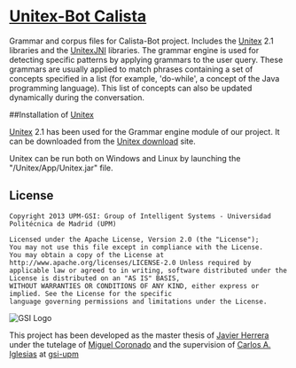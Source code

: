# [Unitex-Bot Calista](https://github.com/gsi-upm/calista-bot/Agent-system)


Grammar and corpus files for Calista-Bot project. Includes the [Unitex](http://www-igm.univ-mlv.fr/~unitex/) 2.1 libraries and the [UnitexJNI](https://github.com/ergonotics/JNI-for-Unitex-2.1) libraries.
The grammar engine is used for detecting specific patterns by applying grammars to the user query. These grammars are usually applied to match phrases containing a set of concepts specified in a list (for example, 'do-while', a concept of the Java programming language). This list of concepts can also be updated dynamically during the conversation. 



##Installation of [Unitex](http://www-igm.univ-mlv.fr/~unitex/)

[Unitex](http://www-igm.univ-mlv.fr/~unitex/) 2.1 has been used for the Grammar engine module of our project. It can be downloaded from the [Unitex download](http://www-igm.univ-mlv.fr/~unitex/index.php?page=3) site.

Unitex can be run both on Windows and Linux by launching the "/Unitex/App/Unitex.jar" file. 



## License

```
Copyright 2013 UPM-GSI: Group of Intelligent Systems - Universidad Politécnica de Madrid (UPM)

Licensed under the Apache License, Version 2.0 (the "License"); 
You may not use this file except in compliance with the License. 
You may obtain a copy of the License at http://www.apache.org/licenses/LICENSE-2.0 Unless required by 
applicable law or agreed to in writing, software distributed under the License is distributed on an "AS IS" BASIS,
WITHOUT WARRANTIES OR CONDITIONS OF ANY KIND, either express or implied. See the License for the specific 
language governing permissions and limitations under the License.
```
![GSI Logo](http://gsi.dit.upm.es/templates/jgsi/images/logo.png)

This project has been developed as the master thesis of [Javier Herrera](https://github.com/javiherrera) under the tutelage of [Miguel Coronado](https://github.com/miguelcb84) and the supervision of [Carlos A. Iglesias](https://github.com/cif2cif) at [gsi-upm](https://github.com/gsi-upm)